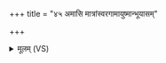 +++
title = "४५ अमासि मात्रांस्वरगामायुष्मान्भूयासम्"

+++
<details><summary>मूलम् (VS)</summary>

अमा॑सि॒ मात्रां॒स्व᳡रगा॒मायु॑ष्मान्भूयासम्।  
यथाप॑रं॒ न मासा॑तै श॒ते श॒रत्सु॑ नो पु॒रा ॥
</details>